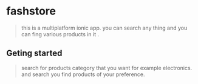 # fashstore 
> this is a multiplatform ionic app.
> you can search any thing and you can fing various products in it .

## Geting started 
> search for products category that you want for example electronics.
>  and search
> you find products of your preference. 
